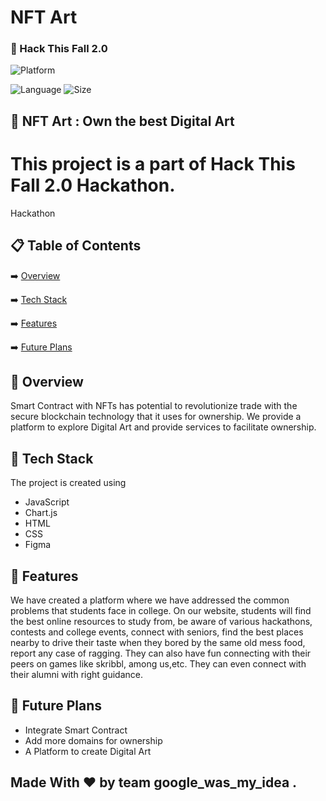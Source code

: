 # NFT Art
### 🧐 Hack This Fall 2.0





![Platform](https://img.shields.io/badge/platform-Visual%20Studio%20Code-blue)


![Language](https://img.shields.io/github/languages/top/Priyanshi-Raj/doc24-7)
![Size](https://img.shields.io/github/repo-size/Priyanshi-Raj/doc24-7)
## 💬 NFT Art : Own the best Digital Art

# This project is a part of Hack This Fall 2.0 Hackathon.
  Hackathon 



## 📋 Table of Contents
 ➡️   [Overview](#-overview)
 
 ➡️   [Tech Stack](#-tech-stack)
 
 ➡️   [Features](#-features)
 
 ➡️   [Future Plans](#-future-plans)
 

## 👩‍ Overview
Smart Contract with NFTs has potential to revolutionize trade with the secure blockchain technology that it uses for ownership. We provide a platform to explore Digital Art and provide services to facilitate ownership.
    
## 🔆 Tech Stack
The project is created using
-  JavaScript
-  Chart.js
-  HTML
-  CSS
-  Figma


## 👬 Features
We have created a platform where we have addressed the common problems that students face in college.
On our website, students will find the best online resources to study from, be aware of various hackathons, contests and college events, connect with seniors, find the best places nearby to drive their taste when they bored by the same old mess food, report any case of ragging.
They can also have fun connecting with their peers on games like skribbl, among us,etc.
They can even connect with their alumni with right guidance.



## 🚀 Future Plans
- Integrate Smart Contract
- Add more domains for ownership
- A Platform to create Digital Art 


## Made With ❤️ by team google_was_my_idea .

